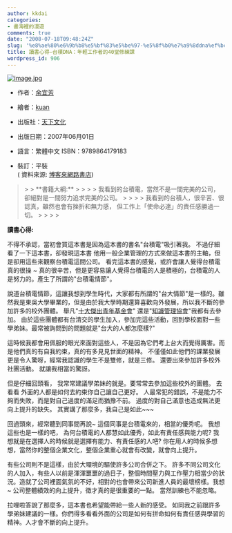 ```yaml
---
author: kkdai
categories:
- 書海裡的漫遊
comments: true
date: "2008-07-18T09:48:24Z"
slug: '%e8%ae%80%e6%9b%b8%e5%bf%83%e5%be%97-%e5%8f%b0%e7%a9%8ddna%ef%bc%9a%e5%b9%b4%e8%bc%95%e5%b7%a5%e4%bd%9c%e8%80%85%e7%9a%8440%e5%a0%82%e4%bf%ae%e7%b7%b4%e8%aa%b2'
title: 讀書心得–台積DNA：年輕工作者的40堂修練課
wordpress_id: 906
---
```


[![image.jpg](http://static.flickr.com/3178/2670626140_c0876bf343.jpg)](http://www.flickr.com/photos/27643002@N00/2670626140/)

 

 

  
  * 作者：[余宜芳](http://search.books.com.tw/exep/prod_search_author.php?key=%A7E%A9y%AA%DA)
   
  * 繪者：[kuan](http://search.books.com.tw/exep/prod_search_author.php?key=kuan)
   
  * 出版社：[天下文化](http://www.books.com.tw/exep/pub_book.php?pubid=cwpc)
   
  * 出版日期：2007年06月01日 
   
  * 語言：繁體中文 ISBN：9789864179183 
   
  * 裝訂：平裝        
( 資料來源: [博客來網路書店](http://www.books.com.tw/exep/prod/booksfile.php?item=0010367823)) 
 

<blockquote></blockquote>

 

<blockquote>  
> 
> **書籍大綱:**
> 
>    
> 
> 我看到的台積電，當然不是一間完美的公司，        
卻絕對是一間努力追求完美的公司。 
> 
>    
> 
> 我看到的台積人，很辛苦、很認真，雖然也會有挫折和無力感，        
但工作上「使命必達」的責任感勝過一切。 
> 
>    
> 
> </blockquote>

 

**讀書心得:**

 

不得不承認，當初會買這本書是因為這本書的書名"台積電"吸引著我。 不過仔細看了一下這本書，卻發現這本書 他用一般企業管理的方式來做這本書的主軸，但是卻用這些來觀察台積電這間公司。 看完這本書的感覺，或許會讓人覺得台積電真的很操 ~ 真的很辛苦，但是更容易讓人覺得台積電的人是積極的，台積電的人是努力的。產生了所謂的"台積電情節"。


<!--more-->
  

說道台積電情節，這讓我想到學生時代，大家都有所謂的"台大情節"是一樣的。雖然我是東吳大學畢業的，但是由於我大學時期還算喜歡向外發展，所以我不斷的參加許多的校外團體。 舉凡"[十大傑出青年基金會](http://www.persons.org.tw/)" 還是"[知識管理協會](http://www.ckma.org/)"我都有去參加。 由於這些團體都有台清交的學生加入，參加完這些活動，回到學校面對一些學弟妹。最常被詢問到的問題就是"台大的人都怎麼樣?"

 

這時候我都會用佩服的眼光來面對這些人，不是因為它們考上台大而覺得厲害。而是他們真的有自我約束，真的有多見見世面的精神。 不僅僅如此他們的課業發展更是令人驚呀，經常我認識的學生不是雙修，就是三修。 還要出來參加許多校外社團活動。 就讓我相當的驚訝。

 

但是仔細回頭看， 我常常建議學弟妹的就是。要常常去參加這些校外的團體。 去看看 外面的人都是如何去約束你自己讓自己更好。 人最常犯的錯誤，不是能力不夠而失敗，而是對自己過度的滿足而猶豫不前。 過度的對自己滿意也造成無法更向上提升的缺失。 其實講了那麼多，我自己是如此~~~ 

 

回過頭來，經常聽到同事間再說~ 這個同事是台積電來的，相當的優秀呢。 我想這些也是一樣的吧， 為何台積電的人都慧如此優秀，如此有責任感與能力呢? 我想就是在選擇人的時候就是選擇有能力、有責任感的人吧? 你在用人的時候多想想，當然你的整個企業文化，整個企業重心就會有改變，就會向上提升。

 

有些公司則不是這樣，由於大環境的驅使許多公司合併之下。 許多不同公司文化的人加入，有些人以前是渾渾噩噩的過日子，整個時間壓力與工作壓力相當少的狀況。造就了公司裡面氣氛的不好，相對的也會帶來公司新進人員的最壞榜樣。我想~ 公司整體績效的向上提升，徵才真的是很重要的一點。 當然訓練也不能忽略。

 

拉哩啦答說了那麼多，這本書也希望能帶給一些人新的感受。 如同我之前跟許多學弟妹建議的一樣。你們得多看看外面的公司是如何有拼命如何有責任感與學習的精神。人才會不斷的向上提升。
